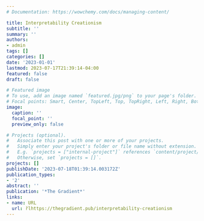```yaml
---
# Documentation: https://wowchemy.com/docs/managing-content/

title: Interpretability Creationism
subtitle: ''
summary: ''
authors:
- admin
tags: []
categories: []
date: '2023-01-01'
lastmod: 2023-07-17T21:39:14-04:00
featured: false
draft: false

# Featured image
# To use, add an image named `featured.jpg/png` to your page's folder.
# Focal points: Smart, Center, TopLeft, Top, TopRight, Left, Right, BottomLeft, Bottom, BottomRight.
image:
  caption: ''
  focal_point: ''
  preview_only: false

# Projects (optional).
#   Associate this post with one or more of your projects.
#   Simply enter your project's folder or file name without extension.
#   E.g. `projects = ["internal-project"]` references `content/project/deep-learning/index.md`.
#   Otherwise, set `projects = []`.
projects: []
publishDate: '2023-07-18T01:39:14.003172Z'
publication_types:
- '2'
abstract: ''
publication: '*The Gradient*'
links:
- name: URL
  url: r̆lhttps://thegradient.pub/interpretability-creationism
---
```

